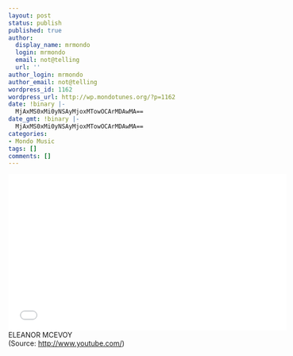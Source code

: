 ```yaml
---
layout: post
status: publish
published: true
author:
  display_name: mrmondo
  login: mrmondo
  email: not@telling
  url: ''
author_login: mrmondo
author_email: not@telling
wordpress_id: 1162
wordpress_url: http://wp.mondotunes.org/?p=1162
date: !binary |-
  MjAxMS0xMi0yNSAyMjoxMTowOCArMDAwMA==
date_gmt: !binary |-
  MjAxMS0xMi0yNSAyMjoxMTowOCArMDAwMA==
categories:
- Mondo Music
tags: []
comments: []
---
```

<iframe width="560" height="315" src="//www.youtube.com/embed/CY_NATojl54" frameborder="0"> </iframe>
ELEANOR MCEVOY
<div class="attribution">(<span>Source:</span> <a href="http://www.youtube.com/">http://www.youtube.com/</a>)</div>
